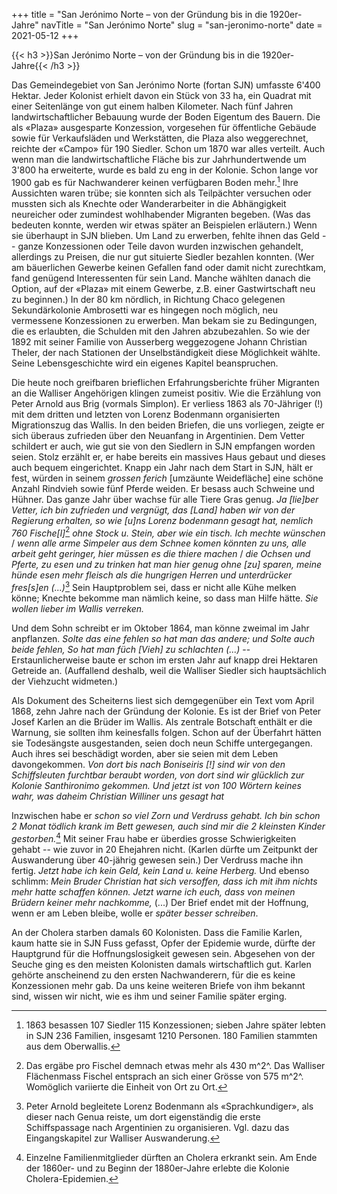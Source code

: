 +++
title = "San Jerónimo Norte – von der Gründung bis in die 1920er-Jahre"
navTitle = "San Jerónimo Norte"
slug = "san-jeronimo-norte"
date = 2021-05-12
+++

{{< h3 >}}San Jerónimo Norte – von der Gründung bis in die 1920er-Jahre{{< /h3 >}}

Das Gemeindegebiet von San Jerónimo Norte (fortan SJN) umfasste 6\'400 Hektar. Jeder Kolonist erhielt davon ein Stück von 33 ha, ein Quadrat mit einer Seitenlänge von gut einem halben Kilometer. Nach fünf Jahren landwirtschaftlicher Bebauung wurde der Boden Eigentum des Bauern. Die als «Plaza» ausgesparte Konzession, vorgesehen für öffentliche Gebäude sowie für Verkaufsläden und Werkstätten, die Plaza also weggerechnet, reichte der «Campo» für 190 Siedler. Schon um 1870 war alles verteilt. Auch wenn man die landwirtschaftliche Fläche bis zur Jahrhundertwende um 3\'800 ha erweiterte, wurde es bald zu eng in der Kolonie. Schon lange vor 1900 gab es für Nachwanderer keinen verfügbaren Boden mehr.[^1] Ihre Aussichten waren trübe; sie konnten sich als Teilpächter versuchen oder mussten sich als Knechte oder Wanderarbeiter in die Abhängigkeit neureicher oder zumindest wohlhabender Migranten begeben. (Was das bedeuten konnte, werden wir etwas später an Beispielen erläutern.) Wenn sie überhaupt in SJN blieben. Um Land zu erwerben, fehlte ihnen das Geld -- ganze Konzessionen oder Teile davon wurden inzwischen gehandelt, allerdings zu Preisen, die nur gut situierte Siedler bezahlen konnten. (Wer am bäuerlichen Gewerbe keinen Gefallen fand oder damit nicht zurechtkam, fand genügend Interessenten für sein Land. Manche wählten danach die Option, auf der «Plaza» mit einem Gewerbe, z.B. einer Gastwirtschaft neu zu beginnen.) In der 80 km nördlich, in Richtung Chaco gelegenen Sekundärkolonie Ambrosetti war es hingegen noch möglich, neu vermessene Konzessionen zu erwerben. Man bekam sie zu Bedingungen, die es erlaubten, die Schulden mit den Jahren abzubezahlen. So wie der 1892 mit seiner Familie von Ausserberg weggezogene Johann Christian Theler, der nach Stationen der Unselbständigkeit diese Möglichkeit wählte. Seine Lebensgeschichte wird ein eigenes Kapitel beanspruchen.

Die heute noch greifbaren brieflichen Erfahrungsberichte früher Migranten an die Walliser Angehörigen klingen zumeist positiv. Wie die Erzählung von Peter Arnold aus Brig (vormals Simplon). Er verliess 1863 als 70-Jähriger (!) mit dem dritten und letzten von Lorenz Bodenmann organisierten Migrationszug das Wallis. In den beiden Briefen, die uns vorliegen, zeigte er sich überaus zufrieden über den Neuanfang in Argentinien. Dem Vetter schildert er auch, wie gut sie von den Siedlern in SJN empfangen worden seien. Stolz erzählt er, er habe bereits ein massives Haus gebaut und dieses auch bequem eingerichtet. Knapp ein Jahr nach dem Start in SJN, hält er fest, würden in seinem *grossen ferich* \[umzäunte Weidefläche\] eine schöne Anzahl Rindvieh sowie fünf Pferde weiden. Er besass auch Schweine und Hühner. Das ganze Jahr über wachse für alle Tiere Gras genug. *Ja \[lie\]ber Vetter, ich bin zufrieden und vergnügt, das \[Land\] haben wir von der Regierung erhalten, so wie \[u\]ns Lorenz bodenmann gesagt hat, nemlich 760 Fische\[l\]*[^2] *ohne Stock u. Stein, aber wie ein tisch. Ich mechte wünschen* / *wenn alle arme Simpeler aus dem Schnee komen könnten zu uns, alle arbeit geht geringer, hier müssen es die thiere machen* / *die Ochsen und Pferte, zu esen und zu trinken hat man hier genug ohne \[zu\] sparen, meine hünde esen mehr fleisch als die hungrigen Herren und unterdrücker fres\[s\]en (\...)*[^3] Sein Hauptproblem sei, dass er nicht alle Kühe melken könne; Knechte bekomme man nämlich keine, so dass man Hilfe hätte. *Sie wollen lieber im Wallis verreken.*

Und dem Sohn schreibt er im Oktober 1864, man könne zweimal im Jahr anpflanzen. *Solte das eine fehlen so hat man das andere; und Solte auch beide fehlen, So hat man füch \[Vieh\] zu schlachten (\...)* -- Erstaunlicherweise baute er schon im ersten Jahr auf knapp drei Hektaren Getreide an. (Auffallend deshalb, weil die Walliser Siedler sich hauptsächlich der Viehzucht widmeten.)

Als Dokument des Scheiterns liest sich demgegenüber ein Text vom April 1868, zehn Jahre nach der Gründung der Kolonie. Es ist der Brief von Peter Josef Karlen an die Brüder im Wallis. Als zentrale Botschaft enthält er die Warnung, sie sollten ihm keinesfalls folgen. Schon auf der Überfahrt hätten sie Todesängste ausgestanden, seien doch neun Schiffe untergegangen. Auch ihres sei beschädigt worden, aber sie seien mit dem Leben davongekommen. *Von dort bis nach Boniseiris \[!\] sind wir von den Schiffsleuten furchtbar beraubt worden, von dort sind wir glücklich zur Kolonie Santhironimo gekommen. Und jetzt ist von 100 Wörtern keines wahr, was daheim Christian Williner uns gesagt hat*

Inzwischen habe er *schon so viel Zorn und Verdruss gehabt. Ich bin schon 2 Monat tödlich krank im Bett gewesen, auch sind mir die 2 kleinsten Kinder gestorben.*[^4] Mit seiner Frau habe er überdies grosse Schwierigkeiten gehabt -- wie zuvor in 20 Ehejahren nicht. (Karlen dürfte um Zeitpunkt der Auswanderung über 40-jährig gewesen sein.) Der Verdruss mache ihn fertig. *Jetzt habe ich kein Geld, kein Land u. keine Herberg.* Und ebenso schlimm: *Mein Bruder Christian hat sich versoffen, dass ich mit ihm nichts mehr hatte schaffen können. Jetzt warne ich euch, dass von meinen Brüdern keiner mehr nachkomme,* (\...) Der Brief endet mit der Hoffnung, wenn er am Leben bleibe, wolle er *später besser schreiben*.

An der Cholera starben damals 60 Kolonisten. Dass die Familie Karlen, kaum hatte sie in SJN Fuss gefasst, Opfer der Epidemie wurde, dürfte der Hauptgrund für die Hoffnungslosigkeit gewesen sein. Abgesehen von der Seuche ging es den meisten Kolonisten damals wirtschaftlich gut. Karlen gehörte anscheinend zu den ersten Nachwanderern, für die es keine Konzessionen mehr gab. Da uns keine weiteren Briefe von ihm bekannt sind, wissen wir nicht, wie es ihm und seiner Familie später erging.

[^1]: 1863 besassen 107 Siedler 115 Konzessionen; sieben Jahre später lebten in SJN 236 Familien, insgesamt 1210 Personen. 180 Familien stammten aus dem Oberwallis.

[^2]: Das ergäbe pro Fischel demnach etwas mehr als 430 m^2^. Das Walliser Flächenmass Fischel entsprach an sich einer Grösse von 575 m^2^. Womöglich variierte die Einheit von Ort zu Ort.

[^3]: Peter Arnold begleitete Lorenz Bodenmann als «Sprachkundiger», als dieser nach Genua reiste, um dort eigenständig die erste Schiffspassage nach Argentinien zu organisieren. Vgl. dazu das Eingangskapitel zur Walliser Auswanderung.

[^4]: Einzelne Familienmitglieder dürften an Cholera erkrankt sein. Am Ende der 1860er- und zu Beginn der 1880er-Jahre erlebte die Kolonie Cholera-Epidemien.
